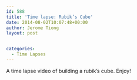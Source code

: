 ```yaml
---
id: 588
title: 'Time lapse: Rubik’s Cube'
date: 2014-08-02T10:07:48+00:00
author: Jerome Tiong
layout: post


categories:
  - Time Lapses
---
```

A time lapse video of building a rubik&#8217;s cube. Enjoy!